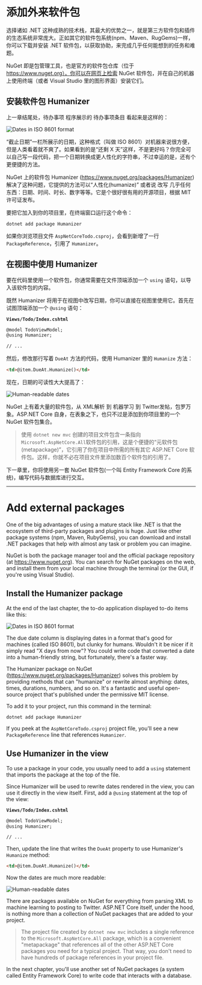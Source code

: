 # 添加外来软件包

选择诸如 .NET 这种成熟的技术栈，其最大的优势之一，就是第三方软件包和插件的生态系统非常庞大。正如其它的软件包系统(npm、Maven、RugGems)一样，你可以下载并安装 .NET 软件包，以获取协助，来完成几乎任何能想到的任务和难题。

NuGet 即是包管理工具，也是官方的软件包仓库（位于 https://www.nuget.org）。你可以在网页上检索 NuGet 软件包，并在自己的机器上使用终端（或者 Visual Studio 里的图形界面）安装它们。

## 安装软件包 Humanizer

上一章结尾处，待办事项 程序展示的 待办事项条目 看起来是这样的：

![Dates in ISO 8601 format](iso8601.png)

“截止日期”一栏所展示的日期，这种格式（叫做 ISO 8601）对机器来说很方便，但是人类看着就不爽了。如果看到的是“还剩 X 天”这样，不是更好吗？你完全可以自己写一段代码，把一个日期转换成更人性化的字符串，不过幸运的是，还有个更便捷的方法。

NuGet 上的软件包 Humanizer (https://www.nuget.org/packages/Humanizer) 解决了这种问题，它提供的方法可以“人性化(humanize)” 或者说 改写 几乎任何东西：日期、时间、时长、数字等等。它是个很好很有用的开源项目，根据 MIT 许可证发布。

要把它加入到你的项目里，在终端窗口运行这个命令：

```
dotnet add package Humanizer
```

如果你浏览项目文件 `AspNetCoreTodo.csproj`，会看到新增了一行 `PackageReference`，引用了 `Humanizer`。

## 在视图中使用 Humanizer

要在代码里使用一个软件包，你通常需要在文件顶端添加一个 `using` 语句，以导入该软件包的内容。

既然 Humanizer 将用于在视图中改写日期，你可以直接在视图里使用它。首先在试图顶端添加一个 `@using` 语句：

**`Views/Todo/Index.cshtml`**

```html
@model TodoViewModel;
@using Humanizer;

// ...
```

然后，修改那行写着 `DueAt` 方法的代码，使用 Humanizer 里的 `Humanize` 方法：

```html
<td>@item.DueAt.Humanize()</td>
```

现在，日期的可读性大大提高了：

![Human-readable dates](friendly-dates.png)

NuGet 上有着大量的软件包，从 XML解析 到 机器学习 到 Twitter发帖，包罗万象。ASP.NET Core 自身，在表象之下，也只不过是添加到你项目里的一个 NuGet 软件包集合。

> 使用 `dotnet new mvc` 创建的项目文件包含一条指向`Microsoft.AspNetCore.All`软件包的引用，这是个便捷的“元软件包(metapackage)”，它引用了你在项目中所需的所有其它 ASP.NET Core 软件包。这样，你就不必在项目文件里添加数百个软件包的引用了。

下一章里，你将使用另一套 NuGet 软件包(一个叫 Entity Framework Core 的系统)，编写代码与数据库进行交互。

---

# Add external packages
One of the big advantages of using a mature stack like .NET is that the ecosystem of third-party packages and plugins is huge. Just like other package systems (npm, Maven, RubyGems), you can download and install .NET packages that help with almost any task or problem you can imagine.

NuGet is both the package manager tool and the official package repository (at https://www.nuget.org). You can search for NuGet packages on the web, and install them from your local machine through the terminal (or the GUI, if you're using Visual Studio).

## Install the Humanizer package
At the end of the last chapter, the to-do application displayed to-do items like this:

![Dates in ISO 8601 format](iso8601.png)

The due date column is displaying dates in a format that's good for machines (called ISO 8601), but clunky for humans. Wouldn't it be nicer if it simply read "X days from now"? You could write code that converted a date into a human-friendly string, but fortunately, there's a faster way.

The Humanizer package on NuGet (https://www.nuget.org/packages/Humanizer) solves this problem by providing methods that can "humanize" or rewrite almost anything: dates, times, durations, numbers, and so on. It's a fantastic and useful open-source project that's published under the permissive MIT license.

To add it to your project, run this command in the terminal:

```
dotnet add package Humanizer
```

If you peek at the `AspNetCoreTodo.csproj` project file, you'll see a new `PackageReference` line that references `Humanizer`.

## Use Humanizer in the view

To use a package in your code, you usually need to add a `using` statement that imports the package at the top of the file.

Since Humanizer will be used to rewrite dates rendered in the view, you can use it directly in the view itself. First, add a `@using` statement at the top of the view:

**`Views/Todo/Index.cshtml`**

```html
@model TodoViewModel;
@using Humanizer;

// ...
```

Then, update the line that writes the `DueAt` property to use Humanizer's `Humanize` method:

```html
<td>@item.DueAt.Humanize()</td>
```

Now the dates are much more readable:

![Human-readable dates](friendly-dates.png)

There are packages available on NuGet for everything from parsing XML to machine learning to posting to Twitter. ASP.NET Core itself, under the hood, is nothing more than a collection of NuGet packages that are added to your project.

> The project file created by `dotnet new mvc` includes a single reference to the `Microsoft.AspNetCore.All` package, which is a convenient "metapackage" that references all of the other ASP.NET Core packages you need for a typical project. That way, you don't need to have hundreds of package references in your project file.

In the next chapter, you'll use another set of NuGet packages (a system called Entity Framework Core) to write code that interacts with a database.

